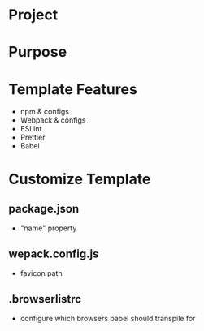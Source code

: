 # Project

# Purpose

# Template Features

- npm & configs
- Webpack & configs
- ESLint
- Prettier
- Babel

# Customize Template

## package.json

- "name" property

## wepack.config.js

- favicon path

## .browserlistrc

- configure which browsers babel should transpile for
